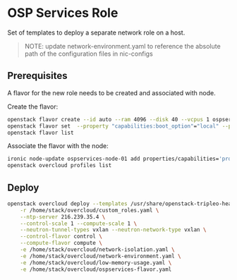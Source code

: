 # OSP Services Role
Set of templates to deploy a separate network role on a host.

>NOTE: update network-environment.yaml to reference the absolute path of the configuration files in nic-configs

## Prerequisites
A flavor for the new role needs to be created and associated with node.

Create the flavor:
```bash
openstack flavor create --id auto --ram 4096 --disk 40 --vcpus 1 ospservices
openstack flavor set  --property "capabilities:boot_option"="local" --property "capabilities:profile"="ospservices" ospservices
openstack flavor list
```

Associate the flavor with the node:
```bash
ironic node-update ospservices-node-01 add properties/capabilities='profile:ospservices,boot_option:local'
openstack overcloud profiles list
```


## Deploy

```bash
openstack overcloud deploy --templates /usr/share/openstack-tripleo-heat-templates \
    -r /home/stack/overcloud/custom_roles.yaml \
    --ntp-server 216.239.35.4 \
    --control-scale 1 --compute-scale 1 \
    --neutron-tunnel-types vxlan --neutron-network-type vxlan \
    --control-flavor control \
    --compute-flavor compute \
    -e /home/stack/overcloud/network-isolation.yaml \
    -e /home/stack/overcloud/network-environment.yaml \
    -e /home/stack/overcloud/low-memory-usage.yaml \
    -e /home/stack/overcloud/ospservices-flavor.yaml
```